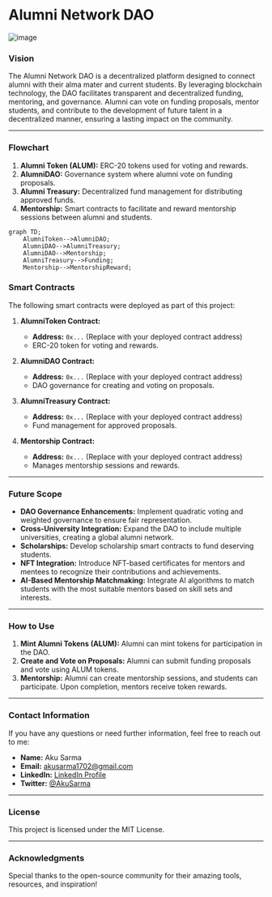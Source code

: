 # Alumni Network DAO
![image](https://github.com/user-attachments/assets/c07913ce-c2c2-4cde-8329-c7f1d7113fae)

### Vision
The Alumni Network DAO is a decentralized platform designed to connect alumni with their alma mater and current students. By leveraging blockchain technology, the DAO facilitates transparent and decentralized funding, mentoring, and governance. Alumni can vote on funding proposals, mentor students, and contribute to the development of future talent in a decentralized manner, ensuring a lasting impact on the community.

---

### Flowchart

1. **Alumni Token (ALUM):** ERC-20 tokens used for voting and rewards.
2. **AlumniDAO:** Governance system where alumni vote on funding proposals.
3. **Alumni Treasury:** Decentralized fund management for distributing approved funds.
4. **Mentorship:** Smart contracts to facilitate and reward mentorship sessions between alumni and students.

```flowchart
graph TD;
    AlumniToken-->AlumniDAO;
    AlumniDAO-->AlumniTreasury;
    AlumniDAO-->Mentorship;
    AlumniTreasury-->Funding;
    Mentorship-->MentorshipReward;
```

### Smart Contracts
The following smart contracts were deployed as part of this project:

1. **AlumniToken Contract:**
   - **Address:** `0x...` (Replace with your deployed contract address)
   - ERC-20 token for voting and rewards.

2. **AlumniDAO Contract:**
   - **Address:** `0x...` (Replace with your deployed contract address)
   - DAO governance for creating and voting on proposals.

3. **AlumniTreasury Contract:**
   - **Address:** `0x...` (Replace with your deployed contract address)
   - Fund management for approved proposals.

4. **Mentorship Contract:**
   - **Address:** `0x...` (Replace with your deployed contract address)
   - Manages mentorship sessions and rewards.

---

### Future Scope

- **DAO Governance Enhancements:** Implement quadratic voting and weighted governance to ensure fair representation.
- **Cross-University Integration:** Expand the DAO to include multiple universities, creating a global alumni network.
- **Scholarships:** Develop scholarship smart contracts to fund deserving students.
- **NFT Integration:** Introduce NFT-based certificates for mentors and mentees to recognize their contributions and achievements.
- **AI-Based Mentorship Matchmaking:** Integrate AI algorithms to match students with the most suitable mentors based on skill sets and interests.

---

### How to Use

1. **Mint Alumni Tokens (ALUM):** Alumni can mint tokens for participation in the DAO.
2. **Create and Vote on Proposals:** Alumni can submit funding proposals and vote using ALUM tokens.
3. **Mentorship:** Alumni can create mentorship sessions, and students can participate. Upon completion, mentors receive token rewards.

---

### Contact Information

If you have any questions or need further information, feel free to reach out to me:

- **Name:** Aku Sarma
- **Email:** akusarma1702@gmail.com
- **LinkedIn:** [LinkedIn Profile](https://linkedin.com/in/akusarma) 
- **Twitter:** [@AkuSarma](https://twitter.com/AkuSarma) 

---

### License
This project is licensed under the MIT License.

---

### Acknowledgments
Special thanks to the open-source community for their amazing tools, resources, and inspiration!
